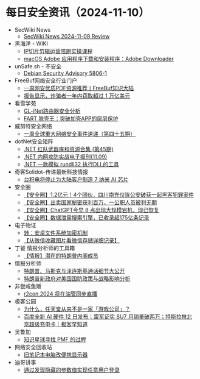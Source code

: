 # 每日安全资讯（2024-11-10）

- SecWiki News
  - [SecWiki News 2024-11-09 Review](http://www.sec-wiki.com/?2024-11-09)
- 黑海洋 - WIKI
  - [IP切片剪辑运营陪跑实操课程](https://www.upx8.com/4396)
  - [macOS Adob​​e 应用程序下载和安装程序：Adobe Downloader](https://www.upx8.com/4395)
- unSafe.sh - 不安全
  - [Debian Security Advisory 5806-1](https://buaq.net/go-271900.html)
- FreeBuf网络安全行业门户
  - [一周网安优质PDF资源推荐丨FreeBuf知识大陆](https://www.freebuf.com/articles/414876.html)
  - [报告显示，诈骗者一年内窃取超过 1 万亿美元](https://www.freebuf.com/news/414873.html)
- 看雪学苑
  - [GL-iNet路由器安全分析](https://mp.weixin.qq.com/s?__biz=MjM5NTc2MDYxMw==&mid=2458581738&idx=1&sn=f39901614406d6e821930256c825be7e&chksm=b18dca6086fa43764f4a7d5188e3731699e8cd046115c32830160e5cc08f9ac97c13d755e27e&scene=58&subscene=0#rd)
  - [FART 脱壳王：突破加壳APP的层层保护](https://mp.weixin.qq.com/s?__biz=MjM5NTc2MDYxMw==&mid=2458581738&idx=2&sn=5649fffecc1cdf06487b4baa1d10b41b&chksm=b18dca6086fa4376a7b5d107be293172e902673e6396981df68325cd3292804a111e528c796b&scene=58&subscene=0#rd)
- 威努特安全网络
  - [一周全球重大网络安全事件速递（第四十五期）](https://mp.weixin.qq.com/s?__biz=MzAwNTgyODU3NQ==&mid=2651128503&idx=1&sn=89cec3f1317e715c33ca0b9ff95fc24e&chksm=80e71807b7909111d32474dc7e92fc1e9529b6fd5d9d8c20c657d48f3f99708bd66ce3ad60a0&scene=58&subscene=0#rd)
- dotNet安全矩阵
  - [.NET 红队武器库和资源合集 (第45期)](https://mp.weixin.qq.com/s?__biz=MzUyOTc3NTQ5MA==&mid=2247496574&idx=1&sn=b5216000efa208ee9ab64581d263d483&chksm=fa595d93cd2ed485ef5e8a16def588711908e68cb3b53031ee651adc3a5d37b0fc651114ea79&scene=58&subscene=0#rd)
  - [.NET 内网攻防实战电子报刊(11.09)](https://mp.weixin.qq.com/s?__biz=MzUyOTc3NTQ5MA==&mid=2247496574&idx=2&sn=17ce2376e084eff18015ca79bc348f87&chksm=fa595d93cd2ed485addc5fc4d364d069ee5ebd96a261f44c4bcda0b6bf06f90c5363cd190dfd&scene=58&subscene=0#rd)
  - [.NET 一款模拟 rundll32 执行DLL的工具](https://mp.weixin.qq.com/s?__biz=MzUyOTc3NTQ5MA==&mid=2247496574&idx=3&sn=908e8faee2521708a9ff7f51e4ad6baf&chksm=fa595d93cd2ed4856c0094de536227ec0f8fa32f3703db28a4c989b23afe382171c2e5aad677&scene=58&subscene=0#rd)
- 奇客Solidot–传递最新科技情报
  - [台积电将停止为大陆客户制造 7 纳米 AI 芯片](https://www.solidot.org/story?sid=79726)
- 安全圈
  - [【安全圈】1.2亿元！4个团伙，四川南充仪陇公安破获一起黑客犯罪案件](https://mp.weixin.qq.com/s?__biz=MzIzMzE4NDU1OQ==&mid=2652065858&idx=1&sn=f78e5e1c06c53cd3234631d1ac574d7a&chksm=f36e7c02c419f5143d52de074c86c29df189b49cbd297920a39c8ea64627b03a861276515bae&scene=58&subscene=0#rd)
  - [【安全圈】出卖国家秘密获利百万，一公职人员被判无期](https://mp.weixin.qq.com/s?__biz=MzIzMzE4NDU1OQ==&mid=2652065858&idx=2&sn=42c8a2fd0b2e53099646112baf808d15&chksm=f36e7c02c419f5142282df7bdf3075f7488f98a5e60d520a93e3fb3d7ec541e0999c555b634f&scene=58&subscene=0#rd)
  - [【安全圈】ChatGPT今早 8 点出现大规模宕机，现已恢复](https://mp.weixin.qq.com/s?__biz=MzIzMzE4NDU1OQ==&mid=2652065858&idx=3&sn=de646f40fd9d0d0263b52aa1d91d0632&chksm=f36e7c02c419f514be8ba67b5a0eb0a99f3c3c0fb314f14242e7df49c5e639fbb814b2860b30&scene=58&subscene=0#rd)
  - [【安全圈】数据泄露搜索引擎，已收录超175亿条记录](https://mp.weixin.qq.com/s?__biz=MzIzMzE4NDU1OQ==&mid=2652065858&idx=4&sn=3aa1bf1dfcf9ee63f0e8dbd66889b69d&chksm=f36e7c02c419f5142987128535ece8fca89fca2bac6bf7cb759432063540000834f4b4e1cfcc&scene=58&subscene=0#rd)
- 电子物证
  - [转：安卓文件系统加密机制](https://mp.weixin.qq.com/s?__biz=MzAwNDcwMDgzMA==&mid=2651048035&idx=1&sn=fd68488740a6a49cffb75bb090d79029&chksm=80d08792b7a70e84d18f9d1b47e2156502630d391925d0b2484df223d566e9f7d4538f36b92d&scene=58&subscene=0#rd)
  - [【从微信收藏图片看微信存储详细记录】](https://mp.weixin.qq.com/s?__biz=MzAwNDcwMDgzMA==&mid=2651048035&idx=2&sn=99b7ca7374cd088313d2e11649f66258&chksm=80d08792b7a70e846dd5335f9a5646cc1f4d898014020ac9c01367b1bdba08f778ef5e5261b2&scene=58&subscene=0#rd)
- 丁爸 情报分析师的工具箱
  - [【情报】潜在的特朗普内阁成员](https://mp.weixin.qq.com/s?__biz=MzI2MTE0NTE3Mw==&mid=2651147697&idx=1&sn=287546a2c6a8717a6e1722cbd46e3eac&chksm=f1af3a8bc6d8b39d96f2cddecc011b6f236354b1ac77615884b4e95c1f2c63f224aa20d54c82&scene=58&subscene=0#rd)
- 情报分析师
  - [特朗普、马斯克与泽连斯基通话细节大公开](https://mp.weixin.qq.com/s?__biz=MzA3Mjc1MTkwOA==&mid=2650557251&idx=1&sn=f59e120b524be49f84384af70557f498&chksm=87116508b066ec1ef0c175624fdce141c680874b762e7b1344e9c2e9e5e4d9cebd6ec266efed&scene=58&subscene=0#rd)
  - [特朗普新政府对美国国防政策与战略影响分析](https://mp.weixin.qq.com/s?__biz=MzA3Mjc1MTkwOA==&mid=2650557251&idx=2&sn=f81234d07faeaf46484db02ea1706282&chksm=87116508b066ec1eb85bf0e82f1c651ad9c025197a3df77f227466911a957dd294c04abcf846&scene=58&subscene=0#rd)
- 非尝咸鱼贩
  - [r2con 2024 将在油管同步直播](https://mp.weixin.qq.com/s?__biz=Mzk0NDE3MTkzNQ==&mid=2247485501&idx=1&sn=8e6a61f3552037f16d216cde74b483ee&chksm=c329f6cdf45e7fdb75560259a3d50a15b6bd9296370a6a9108ffda5834367940ba69cbe93fb7&scene=58&subscene=0#rd)
- 极客公园
  - [为什么，任天堂从来不是一家「游戏公司」？](https://mp.weixin.qq.com/s?__biz=MTMwNDMwODQ0MQ==&mid=2653062843&idx=1&sn=460a15b9c232f3b563f521548ffafebc&chksm=7e57fb0d4920721b5364a77d92f517e406b127b26f6aa128fc3a7c2e4b9f2819a67d747177cb&scene=58&subscene=0#rd)
  - [百度全新 AI 硬件 12 日发布；雷军证实 SU7 月销量破两万；特斯拉推北京超级充电卡｜极客早知道](https://mp.weixin.qq.com/s?__biz=MTMwNDMwODQ0MQ==&mid=2653062748&idx=1&sn=a5e85dd2b4236d4bfad84fdda64b9080&chksm=7e57fbea492072fc1fc967964478f15d424c008387d9ff04f08036cf4fb7a7ed9a470e474bf1&scene=58&subscene=0#rd)
- 吴鲁加
  - [知识星球寻找 PMF 的过程](https://mp.weixin.qq.com/s?__biz=Mzg5NDY4ODM1MA==&mid=2247484991&idx=1&sn=0bd5d9d17baa42c9831098c07032c386&chksm=c01a8b0ef76d0218e3f3681733c37af00db42562767b2f2a9663c5fb6aed95b6cdcd68c94fbd&scene=58&subscene=0#rd)
- 网络安全回收站
  - [旧笔记本电脑改便携显示器](https://mp.weixin.qq.com/s?__biz=Mzg2MTc1NDAxMA==&mid=2247484189&idx=1&sn=cfd28c49958eff3f1b6a91048d64b2af&chksm=ce1304e8f9648dfeb15034c1ce04c86b168d53e2ea4f76901caab5e47ecd376ee9830f9b30f9&scene=58&subscene=0#rd)
- 迪哥讲事
  - [通过发现隐藏的参数值实现任意用户登录](https://mp.weixin.qq.com/s?__biz=MzIzMTIzNTM0MA==&mid=2247496310&idx=1&sn=72b0088f6681dba690b628a8510a6760&chksm=e8a5f815dfd271032a384f08978526e2b40cc09da5f00b635aed80bc4522a0ad7641d38a1276&scene=58&subscene=0#rd)
